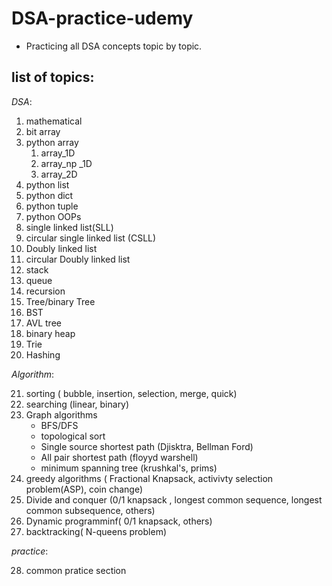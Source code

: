 # DSA-practice-udemy

- Practicing all DSA concepts topic by topic.

## **list of topics**:

_DSA_:

1. mathematical
2. bit array
3. python array
   1. array_1D
   2. array_np \_1D
   3. array_2D
4. python list
5. python dict
6. python tuple
7. python OOPs
8. single linked list(SLL)
9. circular single linked list (CSLL)
10. Doubly linked list
11. circular Doubly linked list
12. stack
13. queue
14. recursion
15. Tree/binary Tree
16. BST
17. AVL tree
18. binary heap
19. Trie
20. Hashing

_Algorithm_:

21. sorting ( bubble, insertion, selection, merge, quick)
22. searching (linear, binary)
23. Graph algorithms
    - BFS/DFS
    - topological sort
    - Single source shortest path (Djisktra, Bellman Ford)
    - All pair shortest path (floyyd warshell)
    - minimum spanning tree (krushkal's, prims)
24. greedy algorithms ( Fractional Knapsack, activivty selection problem(ASP), coin change)
25. Divide and conquer (0/1 knapsack , longest common sequence, longest common subsequence, others)
26. Dynamic programminf( 0/1 knapsack, others)
27. backtracking( N-queens problem)

_practice_:

28. common pratice section
